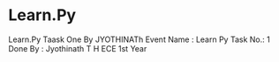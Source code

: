 # Learn.Py
Learn.Py Taask One By JYOTHINATh
Event Name : Learn Py
Task No.: 1
Done By : Jyothinath T H ECE 1st Year
